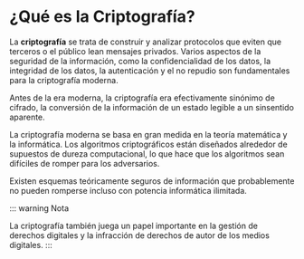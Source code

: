 # ¿Qué es la Criptografía?

La **criptografía** se trata de construir y analizar protocolos que eviten que terceros o el público lean mensajes privados. Varios aspectos de la seguridad de la información, como la confidencialidad de los datos, la integridad de los datos, la autenticación y el no repudio son fundamentales para la criptografía moderna.

Antes de la era moderna, la criptografía era efectivamente sinónimo de cifrado, la conversión de la información de un estado legible a un sinsentido aparente.

La criptografía moderna se basa en gran medida en la teoría matemática y la informática. Los algoritmos criptográficos están diseñados alrededor de supuestos de dureza computacional, lo que hace que los algoritmos sean difíciles de romper para los adversarios.

Existen esquemas teóricamente seguros de información que probablemente no pueden romperse incluso con potencia informática ilimitada.

::: warning Nota

La criptografía también juega un papel importante en la gestión de derechos digitales y la infracción de derechos de autor de los medios digitales.
:::